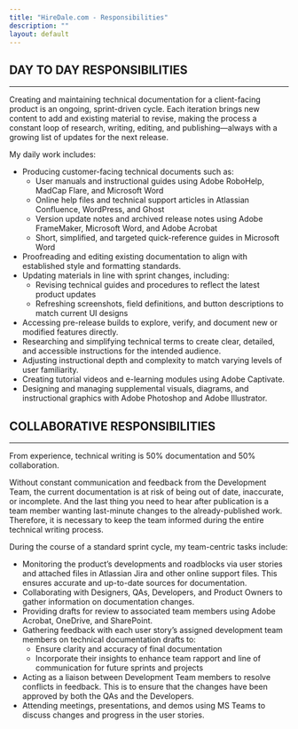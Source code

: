 ```yaml
---
title: "HireDale.com - Responsibilities"
description: ""
layout: default
---
```


## **DAY TO DAY RESPONSIBILITIES**
---
Creating and maintaining technical documentation for a client-facing product is an ongoing, sprint-driven cycle. Each iteration brings new content to add and existing material to revise, making the process a constant loop of research, writing, editing, and publishing—always with a growing list of updates for the next release.

My daily work includes:

- Producing customer-facing technical documents such as:
  + User manuals and instructional guides using Adobe RoboHelp, MadCap Flare, and Microsoft Word
  + Online help files and technical support articles in Atlassian Confluence, WordPress, and Ghost
  + Version update notes and archived release notes using Adobe FrameMaker, Microsoft Word, and Adobe Acrobat
  + Short, simplified, and targeted quick-reference guides in Microsoft Word
- Proofreading and editing existing documentation to align with established style and formatting standards.
- Updating materials in line with sprint changes, including:
  + Revising technical guides and procedures to reflect the latest product updates
  + Refreshing screenshots, field definitions, and button descriptions to match current UI designs
- Accessing pre-release builds to explore, verify, and document new or modified features directly.
- Researching and simplifying technical terms to create clear, detailed, and accessible instructions for the intended audience.
- Adjusting instructional depth and complexity to match varying levels of user familiarity.
- Creating tutorial videos and e-learning modules using Adobe Captivate.
- Designing and managing supplemental visuals, diagrams, and instructional graphics with Adobe Photoshop and Adobe Illustrator.

## **COLLABORATIVE RESPONSIBILITIES**
---
From experience, technical writing is 50% documentation and 50% collaboration. 

Without constant communication and feedback from the Development Team, the current documentation is at risk of being out of date, inaccurate, or incomplete. And the last thing you need to hear after publication is a team member wanting last-minute changes to the already-published work. Therefore, it is necessary to keep the team informed during the entire technical writing process.

During the course of a standard sprint cycle, my team-centric tasks include:


- Monitoring the product’s developments and roadblocks via user stories and attached files in Atlassian Jira and other online support files. This ensures accurate and up-to-date sources for documentation.
- Collaborating with Designers, QAs, Developers, and Product Owners to gather information on documentation changes.
- Providing drafts for review to associated team members using Adobe Acrobat, OneDrive, and SharePoint.
- Gathering feedback with each user story’s assigned development team members on technical documentation drafts to:
  + Ensure clarity and accuracy of final documentation
  + Incorporate their insights to enhance team rapport and line of communication for future sprints and projects
- Acting as a liaison between Development Team members to resolve conflicts in feedback. This is to ensure that the changes have been approved by both the QAs and the Developers. 
- Attending meetings, presentations, and demos using MS Teams to discuss changes and progress in the user stories.
